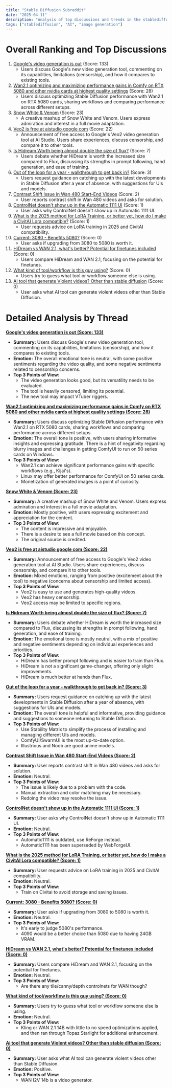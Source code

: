 ```yaml
---
title: "Stable Diffusion Subreddit"
date: "2025-04-11"
description: "Analysis of top discussions and trends in the stablediffusion subreddit"
tags: ["stablediffusion", "AI", "image generation"]
---
```


# Overall Ranking and Top Discussions
1.  [Google's video generation is out](https://v.redd.it/tm78dl2mb9ue1) (Score: 133)
    *   Users discuss Google's new video generation tool, commenting on its capabilities, limitations (censorship), and how it compares to existing tools.
2.  [Wan2.1 optimizing and maximizing performance gains in Comfy on RTX 5080 and other nvidia cards at highest quality settings](https://www.reddit.com/gallery/1jws8r4) (Score: 28)
    *   Users discuss optimizing Stable Diffusion performance with Wan2.1 on RTX 5080 cards, sharing workflows and comparing performance across different setups.
3.  [Snow White & Venom](https://v.redd.it/fku7psd7l8ue1) (Score: 23)
    *   A creative mashup of Snow White and Venom. Users express admiration and interest in a full movie adaptation.
4.  [Veo2 is free at aistudio google com](https://v.redd.it/gx99s5ac59ue1) (Score: 22)
    *   Announcement of free access to Google's Veo2 video generation tool at AI Studio. Users share experiences, discuss censorship, and compare it to other tools.
5.  [Is Hidream Worth being almost double the size of flux?](https://www.reddit.com/r/StableDiffusion/comments/1jwswvl/is_hidream_worth_being_almost_double_the_size_of/) (Score: 7)
    *   Users debate whether HiDream is worth the increased size compared to Flux, discussing its strengths in prompt following, hand generation, and ease of training.
6.  [Out of the loop for a year - walkthrough to get back in?](https://www.reddit.com/r/StableDiffusion/comments/1jwsc3u/out_of_the_loop_for_a_year_walkthrough_to_get/) (Score: 3)
    *   Users request guidance on catching up with the latest developments in Stable Diffusion after a year of absence, with suggestions for UIs and models.
7.  [Contrast Shift Issue in Wan 480 Start-End Videos](https://www.reddit.com/r/StableDiffusion/comments/1jwuma4/contrast_shift_issue_in_wan_480_startend_videos/) (Score: 2)
    *   User reports contrast shift in Wan 480 videos and asks for solution.
8.  [ControlNet doesn't show up in the Automatic 1111 UI](https://www.reddit.com/gallery/1jwyjv2) (Score: 1)
    *   User asks why ControlNet doesn't show up in Automatic 1111 UI.
9.  [What is the 2025 method for LoRA Training, or better yet, how do I make a CivitAI Lora compatible?](https://www.reddit.com/r/StableDiffusion/comments/1jwsvt8/what_is_the_2025_method_for_lora_training_or/) (Score: 1)
    *   User requests advice on LoRA training in 2025 and CivitAI compatibility.
10. [Current: 3080 - Benefits 5080?](https://www.reddit.com/r/StableDiffusion/comments/1jwsid3/current_3080_benefits_5080/) (Score: 0)
    *   User asks if upgrading from 3080 to 5080 is worth it.
11. [HiDream vs WAN 2.1, what's better? Potential for finetunes included](https://www.reddit.com/r/StableDiffusion/comments/1jwuzzu/hidream_vs_wan_21_whats_better_potential_for/) (Score: 0)
    *   Users compare HiDream and WAN 2.1, focusing on the potential for finetunes.
12. [What kind of tool/workflow is this guy using?](https://www.reddit.com/r/StableDiffusion/comments/1jwwp66/what_kind_of_toolworkflow_is_this_guy_using/) (Score: 0)
    *   Users try to guess what tool or workflow someone else is using.
13. [Ai tool that generate Violent videos? Other than stable diffusion](https://www.reddit.com/r/StableDiffusion/comments/1jwwxwm/ai_tool_that_generate_violent_videos_other_than/) (Score: 0)
    *   User asks what AI tool can generate violent videos other than Stable Diffusion.

# Detailed Analysis by Thread
**[Google's video generation is out (Score: 133)](https://v.redd.it/tm78dl2mb9ue1)**
*  **Summary:**  Users discuss Google's new video generation tool, commenting on its capabilities, limitations (censorship), and how it compares to existing tools.
*  **Emotion:** The overall emotional tone is neutral, with some positive sentiments regarding the video quality, and some negative sentiments related to censorship concerns.
*  **Top 3 Points of View:**
    *   The video generation looks good, but its versatility needs to be evaluated.
    *   The tool is heavily censored, limiting its potential.
    *   The new tool may impact VTuber riggers.

**[Wan2.1 optimizing and maximizing performance gains in Comfy on RTX 5080 and other nvidia cards at highest quality settings (Score: 28)](https://www.reddit.com/gallery/1jws8r4)**
*  **Summary:** Users discuss optimizing Stable Diffusion performance with Wan2.1 on RTX 5080 cards, sharing workflows and comparing performance across different setups.
*  **Emotion:** The overall tone is positive, with users sharing informative insights and expressing gratitude. There is a hint of negativity regarding blurry images and challenges in getting ComfyUI to run on 50 series cards on Windows.
*  **Top 3 Points of View:**
    *   Wan2.1 can achieve significant performance gains with specific workflows (e.g., Kijai's).
    *   Linux may offer better performance for ComfyUI on 50 series cards.
    *   Monetization of generated images is a point of curiosity.

**[Snow White & Venom (Score: 23)](https://v.redd.it/fku7psd7l8ue1)**
*  **Summary:** A creative mashup of Snow White and Venom. Users express admiration and interest in a full movie adaptation.
*  **Emotion:** Mostly positive, with users expressing excitement and appreciation for the content.
*  **Top 3 Points of View:**
    *   The content is impressive and enjoyable.
    *   There is a desire to see a full movie based on this concept.
    *   The original source is credited.

**[Veo2 is free at aistudio google com (Score: 22)](https://v.redd.it/gx99s5ac59ue1)**
*  **Summary:** Announcement of free access to Google's Veo2 video generation tool at AI Studio. Users share experiences, discuss censorship, and compare it to other tools.
*  **Emotion:** Mixed emotions, ranging from positive (excitement about the tool) to negative (concerns about censorship and limited access).
*  **Top 3 Points of View:**
    *   Veo2 is easy to use and generates high-quality videos.
    *   Veo2 has heavy censorship.
    *   Veo2 access may be limited to specific regions.

**[Is Hidream Worth being almost double the size of flux? (Score: 7)](https://www.reddit.com/r/StableDiffusion/comments/1jwswvl/is_hidream_worth_being_almost_double_the_size_of/)**
*  **Summary:** Users debate whether HiDream is worth the increased size compared to Flux, discussing its strengths in prompt following, hand generation, and ease of training.
*  **Emotion:** The emotional tone is mostly neutral, with a mix of positive and negative sentiments depending on individual experiences and priorities.
*  **Top 3 Points of View:**
    *   HiDream has better prompt following and is easier to train than Flux.
    *   HiDream is not a significant game-changer, offering only slight improvements.
    *   HiDream is much better at hands than Flux.

**[Out of the loop for a year - walkthrough to get back in? (Score: 3)](https://www.reddit.com/r/StableDiffusion/comments/1jwsc3u/out_of_the_loop_for_a_year_walkthrough_to_get/)**
*  **Summary:** Users request guidance on catching up with the latest developments in Stable Diffusion after a year of absence, with suggestions for UIs and models.
*  **Emotion:** The overall tone is helpful and informative, providing guidance and suggestions to someone returning to Stable Diffusion.
*  **Top 3 Points of View:**
    *   Use Stability Matrix to simplify the process of installing and managing different UIs and models.
    *   ComfyUI/SwarmUI is the most up-to-date option.
    *   Illustrious and Noob are good anime models.

**[Contrast Shift Issue in Wan 480 Start-End Videos (Score: 2)](https://www.reddit.com/r/StableDiffusion/comments/1jwuma4/contrast_shift_issue_in_wan_480_startend_videos/)**
*  **Summary:** User reports contrast shift in Wan 480 videos and asks for solution.
*  **Emotion:** Neutral.
*  **Top 3 Points of View:**
    *   The issue is likely due to a problem with the code.
    *   Manual extraction and color matching may be necessary.
    *   Redoing the video may resolve the issue.

**[ControlNet doesn't show up in the Automatic 1111 UI (Score: 1)](https://www.reddit.com/gallery/1jwyjv2)**
*  **Summary:** User asks why ControlNet doesn't show up in Automatic 1111 UI.
*  **Emotion:** Neutral.
*  **Top 3 Points of View:**
    *   Automatic1111 is outdated, use ReForge instead.
    *   Automatic1111 has been superseded by WebForgeUI.

**[What is the 2025 method for LoRA Training, or better yet, how do I make a CivitAI Lora compatible? (Score: 1)](https://www.reddit.com/r/StableDiffusion/comments/1jwsvt8/what_is_the_2025_method_for_lora_training_or/)**
*  **Summary:** User requests advice on LoRA training in 2025 and CivitAI compatibility.
*  **Emotion:** Neutral.
*  **Top 3 Points of View:**
    *   Train on Civitai to avoid storage and saving issues.

**[Current: 3080 - Benefits 5080? (Score: 0)](https://www.reddit.com/r/StableDiffusion/comments/1jwsid3/current_3080_benefits_5080/)**
*  **Summary:** User asks if upgrading from 3080 to 5080 is worth it.
*  **Emotion:** Neutral.
*  **Top 3 Points of View:**
    *   It's early to judge 5080's performance.
    *   4090 would be a better choice than 5080 due to having 24GB VRAM.

**[HiDream vs WAN 2.1, what's better? Potential for finetunes included (Score: 0)](https://www.reddit.com/r/StableDiffusion/comments/1jwuzzu/hidream_vs_wan_21_whats_better_potential_for/)**
*  **Summary:** Users compare HiDream and WAN 2.1, focusing on the potential for finetunes.
*  **Emotion:** Neutral.
*  **Top 3 Points of View:**
    *   Are there any tile/canny/depth controlnets for WAN though?

**[What kind of tool/workflow is this guy using? (Score: 0)](https://www.reddit.com/r/StableDiffusion/comments/1jwwp66/what_kind_of_toolworkflow_is_this_guy_using/)**
*  **Summary:** Users try to guess what tool or workflow someone else is using.
*  **Emotion:** Neutral.
*  **Top 3 Points of View:**
    *   Kling or WAN 2.1 14B with little to no speed optimizations applied, and then ran through Topaz Starlight for additional enhancement.

**[Ai tool that generate Violent videos? Other than stable diffusion (Score: 0)](https://www.reddit.com/r/StableDiffusion/comments/1jwwxwm/ai_tool_that_generate_violent_videos_other_than/)**
*   **Summary:** User asks what AI tool can generate violent videos other than Stable Diffusion.
*   **Emotion:** Positive.
*   **Top 3 Points of View:**
    *  WAN I2V 14b is a video generator.
